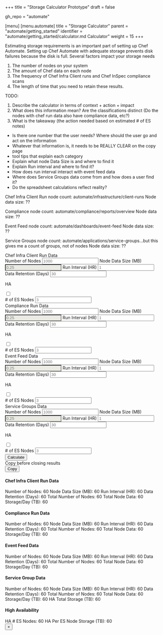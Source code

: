 +++
title = "Storage Calculator Prototype"
draft = false

gh_repo = "automate"

[menu]
  [menu.automate]
    title = "Storage Calculator"
    parent = "automate/getting_started"
    identifier = "automate/getting_started/calculator.md Calculator"
    weight = 15
+++

Estimating storage requirements is an important part of setting up Chef Automate.
Setting up Chef Automate with adequate storage prevents disk failures because the disk is full.
Several factors impact your storage needs

1. The number of nodes on your system
1. The amount of Chef data on each node
1. The frequency of Chef Infra Client runs and Chef InSpec compliance scans
1. The length of time that you need to retain these results.

TODO:

1. Describe the calculator in terms of context + action + impact
2. What does this information mean? Are the classifications distinct (Do the nodes with chef run data also have compliance data, etc?)
2. What is the takeaway (the action needed based on estimated # of ES notes)

- Is there one number that the user needs? Where should the user go and act on the information
- Whatever that information is, it needs to be REALLY CLEAR on the copy page
- tool tips that explain each category
- Explain what node Data Size is and where to find it
- Explain Run interval and where to find it?
- How does run interval interact with event feed data
- Where does Service Groups data come from and how does a user find it?
- Do the spreadsheet calculations reflect reality?

Chef Infra Client Run
node count: automate/infrastructure/client-runs
Node data size: ??

Compliance
node count: automate/compliance/reports/overview
Node data size: ??

Event Feed
node count: automate/dashboards/event-feed
Node data size: ??

Service Groups
node count: automate/applications/service-groups...but this gives me a count of groups, not of nodes
Node data size: ??

<!-- markdownlint-disable-file MD033  -->
<div class="grid-container padding-0">
  <div class="grid-x align-justify large-up-4 small-up-1">
    <div class="cell">
      <div class="card shadow bordered radius margin-1">
        <div class="card-divider">
          Chef Infra Client Run Data
        </div>
        <div class="card-section">
            <label>Number of Nodes
              <input type="number" placeholder="1000">
            </label>
            <label>Node Data Size (MB)
              <input type="number" placeholder="0.25" style="background-color:#EBEBE4" readonly>
            </label>
            <label>Run Interval (HR)
              <input type="number" placeholder="1">
            </label>
            <label> Data Retention (Days)
              <input type="number" placeholder="30">
            </label>
        </div>
        <div class="card-divider margin-0">
          <p class="font-bold padding-right-1">HA</p>
          <div class="switch small rounded">
            <input class="switch-input" id="exampleSwitch" type="checkbox" name="exampleSwitch">
            <label class="switch-paddle" for="exampleSwitch">
            </label>
          </div>
        </div>
        <div class="card-section">
          <label> # of ES Nodes
          <input type="number" placeholder="3">
          </label>
        </div>
      </div>
    </div>
    <div class="cell">
      <div class="card shadow bordered radius margin-1">
        <div class="card-divider">
          Compliance Run Data
        </div>
        <div class="card-section">
            <label>Number of Nodes
              <input type="number" placeholder="1000">
            </label>
            <label>Node Data Size (MB)
              <input type="number" placeholder="0.25" style="background-color:#EBEBE4" readonly>
            </label>
            <label>Run Interval (HR)
              <input type="number" placeholder="1">
            </label>
            <label> Data Retention (Days)
              <input type="number" placeholder="30">
            </label>
        </div>
        <div class="card-divider margin-0">
          <p class="font-bold padding-right-1">HA</p>
          <div class="switch small rounded">
            <input class="switch-input" id="exampleSwitch" type="checkbox" name="exampleSwitch">
            <label class="switch-paddle" for="exampleSwitch">
            </label>
          </div>
        </div>
        <div class="card-section">
          <label> # of ES Nodes
          <input type="number" placeholder="3">
          </label>
        </div>
      </div>
    </div>
    <div class="cell">
      <div class="card shadow bordered radius margin-1">
        <div class="card-divider">
          Event Feed Data
        </div>
        <div class="card-section">
            <label>Number of Nodes
              <input type="number" placeholder="1000">
            </label>
            <label>Node Data Size (MB)
              <input type="number" placeholder="0.25" style="background-color:#EBEBE4" readonly>
            </label>
            <label>Run Interval (HR)
              <input type="number" placeholder="1">
            </label>
            <label> Data Retention (Days)
              <input type="number" placeholder="30">
            </label>
        </div>
        <div class="card-divider margin-0">
          <p class="font-bold padding-right-1">HA</p>
          <div class="switch small rounded">
            <input class="switch-input" id="exampleSwitch" type="checkbox" name="exampleSwitch">
            <label class="switch-paddle" for="exampleSwitch">
            </label>
          </div>
        </div>
        <div class="card-section">
          <label> # of ES Nodes
          <input type="number" placeholder="3">
          </label>
        </div>
      </div>
    </div>
    <div class="cell">
      <div class="card shadow bordered radius margin-1">
        <div class="card-divider">
          Service Groups Data
        </div>
        <div class="card-section">
            <label>Number of Nodes
              <input type="number" placeholder="1000">
            </label>
            <label>Node Data Size (MB)
              <input type="number" placeholder="0.25" style="background-color:#EBEBE4" readonly>
            </label>
            <label>Run Interval (HR)
              <input type="number" placeholder="1">
            </label>
            <label> Data Retention (Days)
              <input type="number" placeholder="30">
            </label>
        </div>
        <div class="card-divider margin-0">
          <p class="font-bold padding-right-1">HA</p>
          <div class="switch small rounded">
            <input class="switch-input" id="exampleSwitch" type="checkbox" name="exampleSwitch">
            <label class="switch-paddle" for="exampleSwitch">
            </label>
          </div>
        </div>
        <div class="card-section">
          <label> # of ES Nodes
          <input type="number" placeholder="3">
          </label>
        </div>
      </div>
    </div>
  </div>
</div>
<div class="grid-container">
  <div class="grid-x align-right">
    <button type="button" class="button large radius bordered shadow primary" data-open="exampleModal1">Calculate</button>
  </div>
</div>
<div class="reveal padding-3" id="exampleModal1" data-reveal>
  <div class="warning callout small">Copy before closing results</div>
  <div class="source" contenteditable="true">
    <div class="grid-x align-right">
      <button class="button copy-button width-100 grid-x align-right medium radius bordered shadow primary margin-bottom-0">Copy
      </button>
    </div>
    <h4>Chef Infra Client Run Data</h4>
      <label>Number of Nodes:
        <output name="result" for="a b">60</output>
      </label>
      <label>Node Data Size (MB):
        <output name="result" for="a b">60</output>
      </label>
      <label>Run Interval (HR):
        <output name="result" for="a b">60</output>
      </label>
      <label>Data Retention (Days):
        <output name="result" for="a b">60</output>
      </label>
      <label>Total Number of Nodes:
        <output name="result" for="a b">60</output>
      </label>
      <label>Total Node Data:
        <output name="result" for="a b">60</output>
      </label>
      <label>Storage/Day (TB):
        <output name="result" for="a b">60</output>
      </label>
    <h4>Compliance Run Data</h4>
      <label>Number of Nodes:
        <output name="result" for="a b">60</output>
      </label>
      <label>Node Data Size (MB):
        <output name="result" for="a b">60</output>
      </label>
      <label>Run Interval (HR):
        <output name="result" for="a b">60</output>
      </label>
      <label>Data Retention (Days):
        <output name="result" for="a b">60</output>
      </label>
      <label>Total Number of Nodes:
        <output name="result" for="a b">60</output>
      </label>
      <label>Total Node Data:
        <output name="result" for="a b">60</output>
      </label>
      <label>Storage/Day (TB):
        <output name="result" for="a b">60</output>
      </label>
    <h4>Event Feed Data</h4>
      <label>Number of Nodes:
        <output name="result" for="a b">60</output>
      </label>
      <label>Node Data Size (MB):
        <output name="result" for="a b">60</output>
      </label>
      <label>Run Interval (HR):
        <output name="result" for="a b">60</output>
      </label>
      <label>Data Retention (Days):
        <output name="result" for="a b">60</output>
      </label>
      <label>Total Number of Nodes:
        <output name="result" for="a b">60</output>
      </label>
      <label>Total Node Data:
        <output name="result" for="a b">60</output>
      </label>
      <label>Storage/Day (TB):
        <output name="result" for="a b">60</output>
      </label>
    <h4>Service Group Data</h4>
      <label>Number of Nodes:
        <output name="result" for="a b">60</output>
      </label>
      <label>Node Data Size (MB):
        <output name="result" for="a b">60</output>
      </label>
      <label>Run Interval (HR):
        <output name="result" for="a b">60</output>
      </label>
      <label>Data Retention (Days):
        <output name="result" for="a b">60</output>
      </label>
      <label>Total Number of Nodes:
        <output name="result" for="a b">60</output>
      </label>
      <label>Total Node Data:
        <output name="result" for="a b">60</output>
      </label>
      <label>Storage/Day (TB):
        <output name="result" for="a b">60</output>
      </label>
    <label>HA Total Storage (TB):
      <output name="result" for="a b">60</output>
    </label>
  <h4>High Availability</h4>
    <label>HA # ES Nodes:
      <output name="result" for="a b">60</output>
    </label>
    <label>HA Per ES Node Storage (TB):
      <output name="result" for="a b">60</output>
    </label>
  </div>
  <button class="close-button" data-close aria-label="Close modal" type="button">
    <span aria-hidden="true">&times;</span>
  </button>
</div>
